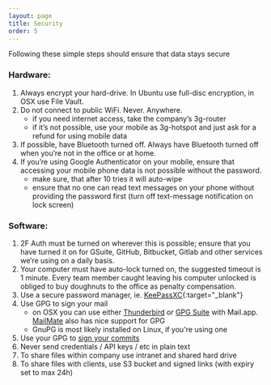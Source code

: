 ```yaml
---
layout: page
title: Security
order: 5
---
```


Following these simple steps should ensure that data stays secure

### Hardware:

1. Always encrypt your hard-drive. In Ubuntu use full-disc encryption, in OSX use File Vault.
2. Do not connect to public WiFi. Never. Anywhere.
   - if you need internet access, take the company’s 3g-router
   - if it’s not possible, use your mobile as 3g-hotspot and just ask for a refund for using mobile data
4. If possible, have Bluetooth turned off. Always have Bluetooth turned off when you’re not in the office or at home.
5. If you’re using Google Authenticator on your mobile, ensure that accessing your mobile phone data is not possible without the password.
   - make sure, that after 10 tries it will auto-wipe
   - ensure that no one can read text messages on your phone without providing the password first (turn off text-message notification on lock screen)


### Software:

1. 2F Auth must be turned on wherever this is possible; ensure that you have turned it on for GSuite, GitHub, Bitbucket, Gitlab and other services we’re using on a daily basis.
2. Your computer must have auto-lock turned on, the suggested timeout is 1 minute. Every team member caught leaving his computer unlocked is obliged to buy doughnuts to the office as penalty compensation.
3. Use a secure password manager, ie. [KeePassXC](https://keepassxc.org/){:target="_blank"}
4. Use GPG to sign your mail
	- on OSX you can use either [Thunderbird](https://www.mozilla.org/en-US/thunderbird/) or [GPG Suite](https://gpgtools.org/) with Mail.app. [MailMate](https://freron.com/) also has nice support for GPG
	- GnuPG is most likely installed on Linux, if you're using one
5. Use your GPG to [sign your commits](https://help.github.com/articles/signing-commits-using-gpg/)
6. Never send credentials / API keys / etc in plain text
7. To share files within company use intranet and shared hard drive
8. To share files with clients, use S3 bucket and signed links (with expiry set to max 24h)

